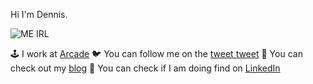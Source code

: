Hi I'm Dennis.

![ME IRL](https://media.giphy.com/media/yLYxprqTTqEDK/giphy.gif)

🕹️ I work at [Arcade](https://arcade.co/)
🐦 You can follow me on the [tweet tweet](https://twitter.com/jacquesporveau)
📄 You can check out my [blog](https://escape-the-mud.dev)
💼 You can check if I am doing find on [LinkedIn](https://ca.linkedin.com/in/dennis-marchand-ba0060103)

